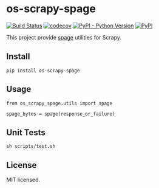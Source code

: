 # os-scrapy-spage

[![Build Status](https://www.travis-ci.org/cfhamlet/os-scrapy-spage.svg?branch=master)](https://www.travis-ci.org/cfhamlet/os-scrapy-spage)
[![codecov](https://codecov.io/gh/cfhamlet/os-scrapy-spage/branch/master/graph/badge.svg)](https://codecov.io/gh/cfhamlet/os-scrapy-spage)
[![PyPI - Python Version](https://img.shields.io/pypi/pyversions/os-scrapy-spage.svg)](https://pypi.python.org/pypi/os-scrapy-spage)
[![PyPI](https://img.shields.io/pypi/v/os-scrapy-spage.svg)](https://pypi.python.org/pypi/os-scrapy-spage)


This project provide [spage](https://github.com/cfhamlet/os-spage) utilities for Scrapy.


## Install

```
pip install os-scrapy-spage
```

## Usage

```
from os_scrapy_spage.utils import spage

spage_bytes = spage(response_or_failure)
```

## Unit Tests

```
sh scripts/test.sh
```

## License

MIT licensed.
